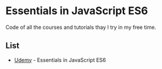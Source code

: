 # Essentials in JavaScript ES6

Code of all the courses and tutorials thay I try in my free time.

## List

* [Udemy](https://www.udemy.com/essentials-in-javascript-es6) - Essentials in JavaScript ES6

